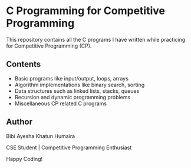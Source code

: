 # C Programming for Competitive Programming

This repository contains all the C programs I have written while practicing for Competitive Programming (CP).

## Contents

- Basic programs like input/output, loops, arrays
- Algorithm implementations like binary search, sorting
- Data structures such as linked lists, stacks, queues
- Recursion and dynamic programming problems
- Miscellaneous CP related C programs


## Author
Bibi Ayesha Khatun Humaira

CSE Student | Competitive Programming Enthusiast

Happy Coding!
